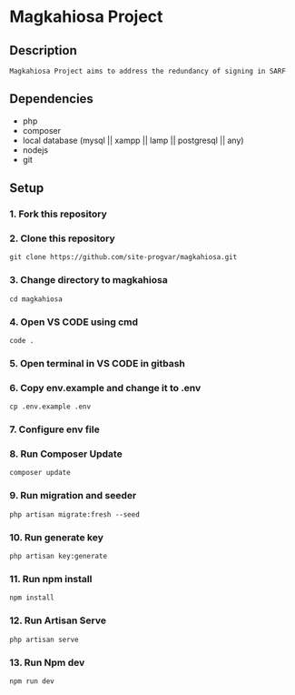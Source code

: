 # Magkahiosa Project

## Description

    Magkahiosa Project aims to address the redundancy of signing in SARF

## Dependencies

-   php
-   composer
-   local database (mysql || xampp || lamp || postgresql || any)
-   nodejs
-   git

## Setup

### 1. Fork this repository

### 2. Clone this repository

    git clone https://github.com/site-progvar/magkahiosa.git

### 3. Change directory to magkahiosa

    cd magkahiosa

### 4. Open VS CODE using cmd

    code .

### 5. Open terminal in VS CODE in gitbash

### 6. Copy env.example and change it to .env

    cp .env.example .env 

### 7. Configure env file

### 8. Run Composer Update

    composer update

### 9. Run migration and seeder

    php artisan migrate:fresh --seed

### 10. Run generate key

    php artisan key:generate

### 11. Run npm install

    npm install

### 12. Run Artisan Serve

    php artisan serve

### 13. Run Npm dev

    npm run dev
